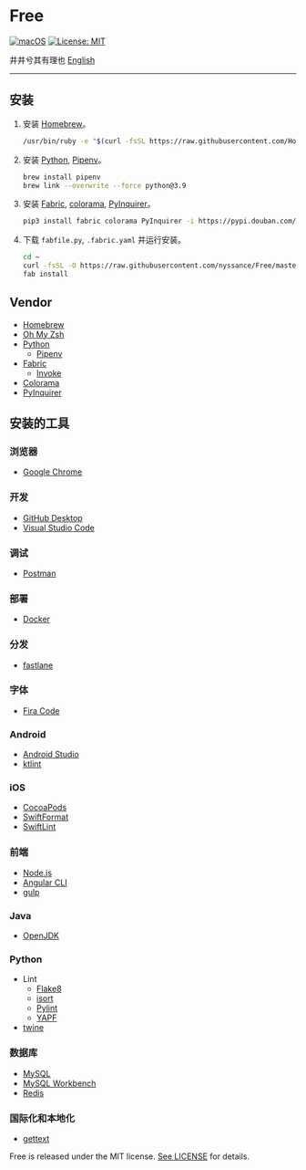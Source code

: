 # Free

[![macOS](https://img.shields.io/badge/macOS-10.15-blue)](https://www.apple.com/macos/catalina/)
[![License: MIT](https://img.shields.io/badge/license-MIT-green)](https://opensource.org/licenses/MIT)

井井兮其有理也 [English](https://github.com/nyssance/Free/blob/master/README.md)

---

## 安装

1. 安装 [Homebrew]。

    ```sh
    /usr/bin/ruby -e "$(curl -fsSL https://raw.githubusercontent.com/Homebrew/install/master/install)"
    ```

2. 安装 [Python], [Pipenv]。

    ```sh
    brew install pipenv
    brew link --overwrite --force python@3.9
    ```

3. 安装 [Fabric], [colorama], [PyInquirer]。

    ```sh
    pip3 install fabric colorama PyInquirer -i https://pypi.douban.com/simple/
    ```

4. 下载 `fabfile.py`, `.fabric.yaml` 并运行安装。

    ```sh
    cd ~
    curl -fsSL -O https://raw.githubusercontent.com/nyssance/Free/master/fabfile.py -o .fabric.yaml https://raw.githubusercontent.com/nyssance/Free/master/fabric.yaml
    fab install
    ```

## Vendor

- [Homebrew]
- [Oh My Zsh]
- [Python]
  - [Pipenv]
- [Fabric]
  - [Invoke](https://www.pyinvoke.org)
- [Colorama]
- [PyInquirer]

## 安装的工具

### 浏览器

- [Google Chrome](https://www.google.com/chrome/)

### 开发

- [GitHub Desktop](https://desktop.github.com)
- [Visual Studio Code](https://code.visualstudio.com)

### 调试

- [Postman](https://www.getpostman.com)

### 部署

- [Docker](https://www.docker.com)

### 分发

- [fastlane](https://fastlane.tools)

### 字体

- [Fira Code](https://github.com/tonsky/FiraCode)

### Android

- [Android Studio](https://developer.android.com/studio/)
- [ktlint](https://github.com/pinterest/ktlint)

### iOS

- [CocoaPods](https://cocoapods.org)
- [SwiftFormat](https://github.com/nicklockwood/SwiftFormat)
- [SwiftLint](https://github.com/realm/SwiftLint)

### 前端

- [Node.js](https://nodejs.org)
- [Angular CLI](https://cli.angular.io)
- [gulp](https://gulpjs.com)

### Java

- [OpenJDK](https://openjdk.java.net)

### Python

- Lint
  - [Flake8](https://gitlab.com/pycqa/flake8)
  - [isort](https://timothycrosley.github.io/isort/)
  - [Pylint](https://www.pylint.org)
  - [YAPF](https://github.com/google/yapf)
- [twine](https://github.com/pypa/twine)

### 数据库

- [MySQL](https://www.mysql.com)
- [MySQL Workbench](https://www.mysql.com/products/workbench/)
- [Redis](https://redis.io)

### 国际化和本地化

- [gettext](https://www.gnu.org/software/gettext/)

Free is released under the MIT license. [See LICENSE](https://github.com/nyssance/Free/blob/master/LICENSE) for details.

[HomeBrew]: https://brew.sh
[Oh My Zsh]: https://ohmyz.sh
[Python]: https://www.python.org
[Pipenv]: https://github.com/pypa/pipenv
[Fabric]: https://www.fabfile.org
[Colorama]: https://github.com/tartley/colorama
[PyInquirer]: https://github.com/CITGuru/PyInquirer
